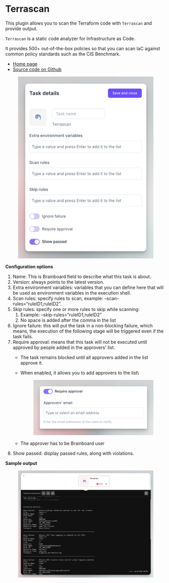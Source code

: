 # Terrascan

This plugin allows you to scan the Terraform code with `Terrascan` and provide output.

`Terrascan` is a static code analyzer for Infrastructure as Code.

It provides 500+ out-of-the-box policies so that you can scan IaC against common policy standards such as the CIS Benchmark.

* [Home page](https://runterrascan.io/)
* [Source code on Github](https://github.com/tenable/terrascan)

<figure><img src="../../../.gitbook/assets/CleanShot 2025-07-10 at 13.48.40@2x.png" alt=""><figcaption></figcaption></figure>

**Configuration options**

1. Name: This is Brainboard field to describe what this task is about.
2. Version: always points to the latest version.
3. Extra environment variables: variables that you can define here that will be used as environment variables in the execution shell.
4. Scan rules: specify rules to scan, example: –scan-rules=“ruleID1,ruleID2”.
5. Skip rules: specify one or more rules to skip while scanning:
   1. Example: –skip-rules=“ruleID1,ruleID2”
   2. No space is added after the comma in the list
6. Ignore failure: this will put the task in a non-blocking failure, which means, the execution of the following stage will be triggered even if the task fails.
7. Require approval: means that this task will not be executed until approved by people added in the approvers' list.
   * The task remains blocked until all approvers added in the list approve it.
   *   When enabled, it allows you to add approvers to the list\


       <figure><img src="../../../.gitbook/assets/CleanShot 2025-07-10 at 13.25.53@2x (1).png" alt=""><figcaption></figcaption></figure>
   * The approver has to be Brainboard user
8. Show passed: display passed rules, along with violations.

**Sample output**

<figure><img src="../../../.gitbook/assets/CleanShot 2025-07-10 at 13.55.26@2x.png" alt=""><figcaption></figcaption></figure>
